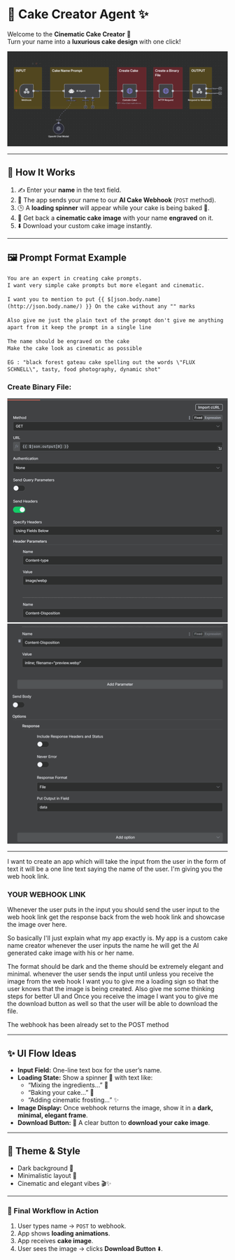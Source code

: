 # 🎂 Cake Creator Agent ✨

Welcome to the **Cinematic Cake Creator** 🍰  
Turn your name into a **luxurious cake design** with one click!

![Cake Creator Agent](./image.png)

---

## 🚀 How It Works

1. ✍️ Enter your **name** in the text field.
2. 📡 The app sends your name to our **AI Cake Webhook** (`POST` method).
3. 🕒 A **loading spinner** will appear while your cake is being baked 🍳.
4. 🎥 Get back a **cinematic cake image** with your name **engraved** on it.
5. ⬇️ Download your custom cake image instantly.

---

## 🖼️ Prompt Format Example

```
You are an expert in creating cake prompts.
I want very simple cake prompts but more elegant and cinematic.

I want you to mention to put {{ $[json.body.name](http://json.body.name/) }} On the cake without any "" marks

Also give me just the plain text of the prompt don't give me anything apart from it keep the prompt in a single line

The name should be engraved on the cake
Make the cake look as cinematic as possible

EG : "black forest gateau cake spelling out the words \"FLUX SCHNELL\", tasty, food photography, dynamic shot"
```

### Create Binary File:

![Image1](./image1.png)
![Image2](./image2.png)

---

I want to create an app which will take the input from the user in the form of text it will be a one line text saying the name of the user.
I'm giving you the web hook link.

### YOUR WEBHOOK LINK

Whenever the user puts in the input you should send the user input to the web hook link get the response back from the web hook link and showcase the image over here.

So basically I'll just explain what my app exactly is. My app is a custom cake name creator whenever the user inputs the name he will get the AI generated cake image with his or her name.

The format should be dark and the theme should be extremely elegant and minimal.
whenever the user sends the input until unless you receive the image from the web hook I want you to give me a loading sign so that the user knows that the image is being created.
Also give me some thinking steps for better UI and Once you receive the image I want you to give me the download button as well so that the user will be able to download the file.

The webhook has been already set to the POST method

---

## ✨ UI Flow Ideas

- **Input Field:** One-line text box for the user’s name.
- **Loading State:** Show a spinner 🔄 with text like:
  - “Mixing the ingredients…” 🥄
  - “Baking your cake…” 🍰
  - “Adding cinematic frosting…” ✨
- **Image Display:** Once webhook returns the image, show it in a **dark, minimal, elegant frame**.
- **Download Button:** 🎁 A clear button to **download your cake image**.

---

## 🖤 Theme & Style

- Dark background 🖤
- Minimalistic layout 🎯
- Cinematic and elegant vibes 🎬✨

---

### 📌 Final Workflow in Action

1. User types name → `POST` to webhook.
2. App shows **loading animations**.
3. App receives **cake image**.
4. User sees the image → clicks **Download Button** ⬇️.
